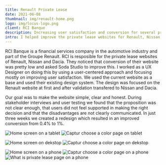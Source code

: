 ```yaml
---
title: Renault Private Lease
date: 2021-06-08
thumbnail: img/renault-home.png
logo: img/locus-logo.png
client: RCI Banque
description: Increasing user satisfaction and conversion for several private lease websites 
intro: I helped improve the private lease websites for Renault, Nissan and Dacia in order to increase conversion and user satisfaction.
---
```


RCI Banque is a financial services company in the automotive industry and part of the Groupe Renault. RCI is resposible for the private lease websites of Renault, Nissan and Dacia. They noticed that conversion of their website was pretty low and asked Soda Studio to improve this. I worked as a UX Designer on doing this by using a user-centered approach and focusing mostly on improving user satisfaction. We used the current website as a base and used their existing design system. The design was focused on the Renault website at first and after validation transfered to Nissan and Dacia.

Our goal was to make the website simple, clear and honest. During stakeholder interviews and user testing we found that the proposition was not clear enough, that users did not feel supported in making the right decision and that the disadvantages are not clearly communicated. In just three weeks we created a redesign which resulted in an improved conversion from 0.4% to 1%.

<div class="grid grid-cols-2 gap-12 my-16 not-prose">

![Home screen on a tablet](img/renault-home-m.png)
![Captur choose a color page on tablet](img/renault-option-m.png)
</div>

![Home screen on dekstop](img/renault-home-l.png)
![Captur choose a color page on dekstop](img/renault-option-l.png)

<div class="grid grid-cols-2 sm:grid-cols-3 gap-12 my-16 not-prose">

![Home screen on a phone](img/renault-home-s.png)
![Captur choose a color page on a phone](img/renault-option-s.png)
![What is private lease page on a phone](img/renault-content-s.png)
</div>